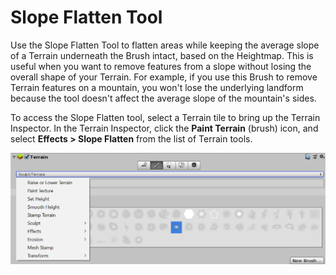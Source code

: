 # Slope Flatten Tool

Use the Slope Flatten Tool to flatten areas while keeping the average slope of a Terrain underneath the Brush intact, based on the Heightmap. This is useful when you want to remove features from a slope without losing the overall shape of your Terrain. For example, if you use this Brush to remove Terrain features on a mountain, you won't lose the underlying landform because the tool doesn't affect the average slope of the mountain's sides.

To access the Slope Flatten tool, select a Terrain tile to bring up the Terrain Inspector. In the Terrain Inspector, click the **Paint Terrain** (brush) icon, and select **Effects > Slope Flatten** from the list of Terrain tools.

![](images/Tools_HowToSelection.png)